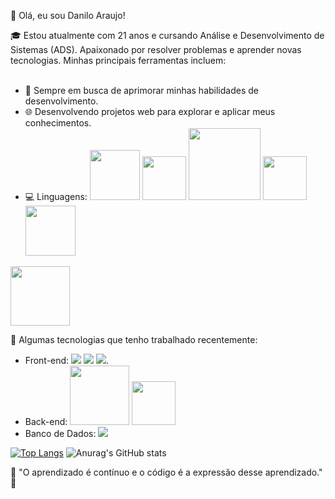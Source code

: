 
👋 Olá, eu sou Danilo Araujo!

🎓 Estou atualmente com 21 anos e cursando Análise e Desenvolvimento de Sistemas (ADS). Apaixonado por resolver problemas e aprender novas tecnologias. Minhas principais ferramentas incluem:
<br>
<br>

- 🚀 Sempre em busca de aprimorar minhas habilidades de desenvolvimento.
- 🌐 Desenvolvendo projetos web para explorar e aplicar meus conhecimentos.
- 💻 Linguagens: 	<img width="80" src="https://img.shields.io/badge/HTML5-E34F26?style=for-the-badge&logo=html5&logoColor=white"> <img width="70" src="https://img.shields.io/badge/CSS3-1572B6?style=for-the-badge&logo=css3&logoColor=white"> <img width="115" src="https://img.shields.io/badge/JavaScript-F7DF1E?style=for-the-badge&logo=javascript&logoColor=black"> <img width="70" src="https://img.shields.io/badge/Java-ED8B00?style=for-the-badge&logo=openjdk&logoColor=white"> <img  width="80" src="https://img.shields.io/badge/Python-14354C?style=for-the-badge&logo=python&logoColor=white">
 <img width="95" src ="https://img.shields.io/badge/Node.js-43853D?style=for-the-badge&logo=node.js&logoColor=white">

🔧 Algumas tecnologias que tenho trabalhado recentemente:
- Front-end: 	<img src="https://img.shields.io/badge/HTML5-E34F26?style=for-the-badge&logo=html5&logoColor=white"> <img src="https://img.shields.io/badge/CSS3-1572B6?style=for-the-badge&logo=css3&logoColor=white"> <img src="https://img.shields.io/badge/JavaScript-323330?style=for-the-badge&logo=javascript&logoColor=F7DF1E">.
- Back-end: <img width="95" src="https://img.shields.io/badge/Node.js-43853D?style=for-the-badge&logo=node.js&logoColor=white"> <img width="70" src="https://img.shields.io/badge/Java-ED8B00?style=for-the-badge&logo=openjdk&logoColor=white">
- Banco de Dados: <img src="https://img.shields.io/badge/MySQL-00000F?style=for-the-badge&logo=mysql&logoColor=white">


[![Top Langs](https://github-readme-stats.vercel.app/api/top-langs/?username=Danilooar)](https://github.com/anuraghazra/github-readme-stats)
![Anurag's GitHub stats](https://github-readme-stats.vercel.app/api?username=Danilooar&show_icons=true&theme=radical)



🚀 "O aprendizado é contínuo e o código é a expressão desse aprendizado." 🚀


